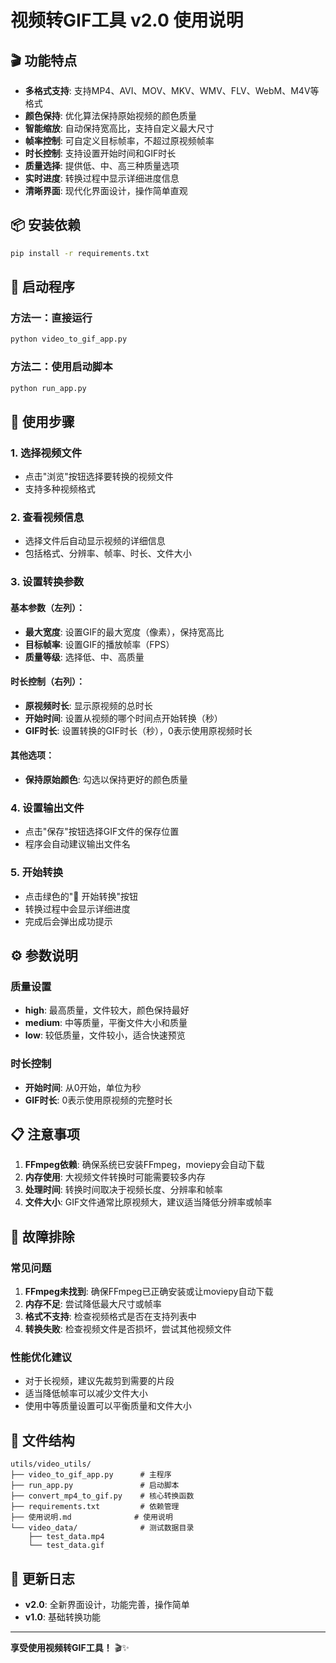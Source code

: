 # 视频转GIF工具 v2.0 使用说明

## 🎬 功能特点

- **多格式支持**: 支持MP4、AVI、MOV、MKV、WMV、FLV、WebM、M4V等格式
- **颜色保持**: 优化算法保持原始视频的颜色质量
- **智能缩放**: 自动保持宽高比，支持自定义最大尺寸
- **帧率控制**: 可自定义目标帧率，不超过原视频帧率
- **时长控制**: 支持设置开始时间和GIF时长
- **质量选择**: 提供低、中、高三种质量选项
- **实时进度**: 转换过程中显示详细进度信息
- **清晰界面**: 现代化界面设计，操作简单直观

## 📦 安装依赖

```bash
pip install -r requirements.txt
```

## 🚀 启动程序

### 方法一：直接运行
```bash
python video_to_gif_app.py
```

### 方法二：使用启动脚本
```bash
python run_app.py
```

## 📖 使用步骤

### 1. 选择视频文件
- 点击"浏览"按钮选择要转换的视频文件
- 支持多种视频格式

### 2. 查看视频信息
- 选择文件后自动显示视频的详细信息
- 包括格式、分辨率、帧率、时长、文件大小

### 3. 设置转换参数

#### 基本参数（左列）：
- **最大宽度**: 设置GIF的最大宽度（像素），保持宽高比
- **目标帧率**: 设置GIF的播放帧率（FPS）
- **质量等级**: 选择低、中、高质量

#### 时长控制（右列）：
- **原视频时长**: 显示原视频的总时长
- **开始时间**: 设置从视频的哪个时间点开始转换（秒）
- **GIF时长**: 设置转换的GIF时长（秒），0表示使用原视频时长

#### 其他选项：
- **保持原始颜色**: 勾选以保持更好的颜色质量

### 4. 设置输出文件
- 点击"保存"按钮选择GIF文件的保存位置
- 程序会自动建议输出文件名

### 5. 开始转换
- 点击绿色的"🚀 开始转换"按钮
- 转换过程中会显示详细进度
- 完成后会弹出成功提示

## ⚙️ 参数说明

### 质量设置
- **high**: 最高质量，文件较大，颜色保持最好
- **medium**: 中等质量，平衡文件大小和质量
- **low**: 较低质量，文件较小，适合快速预览

### 时长控制
- **开始时间**: 从0开始，单位为秒
- **GIF时长**: 0表示使用原视频的完整时长

## 📋 注意事项

1. **FFmpeg依赖**: 确保系统已安装FFmpeg，moviepy会自动下载
2. **内存使用**: 大视频文件转换时可能需要较多内存
3. **处理时间**: 转换时间取决于视频长度、分辨率和帧率
4. **文件大小**: GIF文件通常比原视频大，建议适当降低分辨率或帧率

## 🔧 故障排除

### 常见问题

1. **FFmpeg未找到**: 确保FFmpeg已正确安装或让moviepy自动下载
2. **内存不足**: 尝试降低最大尺寸或帧率
3. **格式不支持**: 检查视频格式是否在支持列表中
4. **转换失败**: 检查视频文件是否损坏，尝试其他视频文件

### 性能优化建议

- 对于长视频，建议先裁剪到需要的片段
- 适当降低帧率可以减少文件大小
- 使用中等质量设置可以平衡质量和文件大小

## 📁 文件结构

```
utils/video_utils/
├── video_to_gif_app.py      # 主程序
├── run_app.py               # 启动脚本
├── convert_mp4_to_gif.py    # 核心转换函数
├── requirements.txt         # 依赖管理
├── 使用说明.md              # 使用说明
└── video_data/              # 测试数据目录
    ├── test_data.mp4
    └── test_data.gif
```

## 🎉 更新日志

- **v2.0**: 全新界面设计，功能完善，操作简单
- **v1.0**: 基础转换功能

---

**享受使用视频转GIF工具！** 🎬✨ 